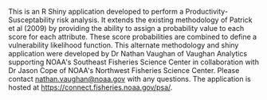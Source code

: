 This is an R Shiny application developed to perform a Productivity-Susceptability risk analysis.  It extends the existing methodology of Patrick et al (2009) by providing the ability to assign a probability value to each score for each attribute. These score probabilities are combined to define a vulnerability likelihood function. This alternate methodology and shiny application were developed by Dr Nathan Vaughan of Vaughan Analytics supporting NOAA's Southeast Fisheries Science Center in collaboration with Dr Jason Cope of NOAA's Northwest Fisheries Science Center. Please contact nathan.vaughan@noaa.gov with any questions. The application is hosted at https://connect.fisheries.noaa.gov/psa/.

